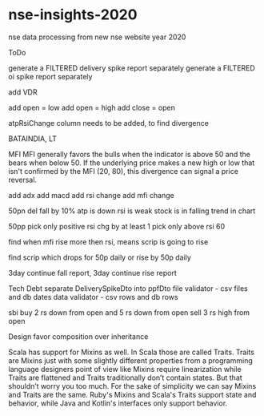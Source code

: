 # nse-insights-2020
nse data processing from new nse website year 2020

ToDo

generate a FILTERED delivery spike report separately
generate a FILTERED oi spike report separately

add VDR

add open = low
add open = high
add close = open

atpRsiChange column needs to be added, to find divergence

BATAINDIA, LT

MFI
MFI generally favors the bulls when the indicator is above 50 and the bears when below 50.
If the underlying price makes a new high or low that isn't confirmed by the MFI (20, 80), this divergence can signal a price reversal.

add adx
add macd
add rsi change
add mfi change

50pn
del fall by 10%
atp is down
rsi is weak
stock is in falling trend in chart

50pp
pick only positive rsi chg by at least 1
pick only above rsi 60

find when mfi rise more then rsi, means scrip is going to rise

find scrip which drops for 50p daily or rise by 50p daily

3day continue fall report, 3day continue rise report

Tech Debt
separate DeliverySpikeDto into ppfDto
file validator - csv files and db dates
data validator - csv rows and db rows


sbi
buy 2 rs down from open and 5 rs down from open
sell 3 rs high from open


Design
favor composition over inheritance

Scala has support for Mixins as well. In Scala those are called Traits. 
Traits are Mixins just with some slightly different properties from a programming language designers point of view 
like Mixins require linearization while Traits are flattened and Traits traditionally don’t contain states. 
But that shouldn’t worry you too much. For the sake of simplicity we can say Mixins and Traits are the same.
Ruby's Mixins and Scala's Traits support state and behavior, while Java and Kotlin's interfaces only support behavior.
